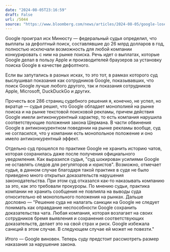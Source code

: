 ```yaml
---
date: "2024-08-05T23:16:59"
draft: False
url: /5044
source: "https://www.bloomberg.com/news/articles/2024-08-05/google-loses-doj-antitrust-suit-over-search"
---
```


Google проиграл иск Минюсту — федеральный судья определил, что выплаты за дефолтный поиск, составлявшие до 26 млрд долларов в год, полностью исключали возможность для любой компании конкурировать с ним на рынке поиска. Речь идет о выплатах, которые Google делал в пользу Apple и производителей браузеров за установку поиска Google в качестве дефолтного.

Если вы запутались в разных исках, то это тот, в рамках которого суд выслушивал показания как сотрудников Google, показывавших, что поиск Google лучше любого другого, так и показания сотрудников Apple, Microsoft, DuckDuckGo и других. 

Прочесть все 286 страниц судебного решения я, конечно, не успел, но вкратце — судья решил, что Google обладает монополией на рынке поиска и на рынке текстовой поисковой рекламы, причем действия Google имели антиконкурентный характер, то есть компания нарушила соответствующие положения закона Шермана. В части обвинения Google в антиконкурентном поведении на рынке рекламы вообще, суд не согласился, что у компании есть монопольное положение и оно имело антиконкурентный эффект. 

Отдельно суд прошелся по практике Google не хранить историю чатов, которая сохранилась даже после получения официального уведомления. Как выразился судья, "суд шокирован усилиями Google не оставлять следов для регуляторов и юристов". Возможно, отмечает судья, в данном случае благодаря такой практике в суде не было приведено много открытых доказательств нарушения законодательства. При этом суд отказался как-то наказывать компанию за это, как это требовали прокуроры. По мнению судьи, практика компании не хранить сообщения не повлияла на выводы суда относительно её монопольного положения на рынках. 
Дальше дословно — "Решение суда не налагать санкции на Google не следует понимать как оправдание неспособности Google сохранить доказательства чата. Любая компания, которая возлагает на своих сотрудников бремя выявления и сохранения соответствующих доказательств, делает это на свой страх и риск. Google избежала санкций в этом случае. В следующем случае ей может не повезти."

Итого — Google виновен. Теперь суду предстоит рассмотреть размер наказания за нарушение закона.
